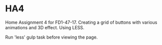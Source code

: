# HA4

Home Assignment 4 for FD1-47-17. Creating a grid of buttons with various animations and 3D effect. Using LESS.

Run 'less' gulp task before viewing the page.
